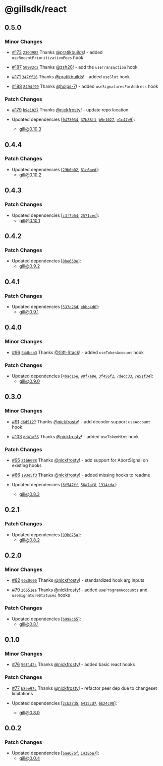 # @gillsdk/react

## 0.5.0

### Minor Changes

- [#173](https://github.com/gillsdk/gill/pull/173)
  [`230d982`](https://github.com/gillsdk/gill/commit/230d982ae177c6912e46b46dabbcb7aae49addb1) Thanks
  [@pratikbuilds](https://github.com/pratikbuilds)! - added `useRecentPrioritizationFees` hook

- [#187](https://github.com/gillsdk/gill/pull/187)
  [`50982c2`](https://github.com/gillsdk/gill/commit/50982c2721ba1e05e9f0981065c6fcc07dee9528) Thanks
  [@zsh28](https://github.com/zsh28)! - add the `useTransaction` hook

- [#171](https://github.com/gillsdk/gill/pull/171)
  [`347ff26`](https://github.com/gillsdk/gill/commit/347ff26b30b6fb8593a14ce996515440e3b0b295) Thanks
  [@pratikbuilds](https://github.com/pratikbuilds)! - added `useSlot` hook

- [#188](https://github.com/gillsdk/gill/pull/188)
  [`8494f99`](https://github.com/gillsdk/gill/commit/8494f99d82630389659359ba9b567124b0c04e3a) Thanks
  [@holps-7](https://github.com/holps-7)! - added `useSignaturesForAddress` hook

### Patch Changes

- [#179](https://github.com/gillsdk/gill/pull/179)
  [`b9e1027`](https://github.com/gillsdk/gill/commit/b9e102793b30b0bf8a5c8e512ecc20f04a1e6ddc) Thanks
  [@nickfrosty](https://github.com/nickfrosty)! - update repo location

- Updated dependencies [[`0473034`](https://github.com/gillsdk/gill/commit/0473034aaac424195b120e939d6501bfd6a24a9d),
  [`37b88f1`](https://github.com/gillsdk/gill/commit/37b88f1a3951db73e46d0969e2c0a2d400ba0579),
  [`b9e1027`](https://github.com/gillsdk/gill/commit/b9e102793b30b0bf8a5c8e512ecc20f04a1e6ddc),
  [`e1c47e9`](https://github.com/gillsdk/gill/commit/e1c47e9a84340bed35d5b33298c600a3b23628ff)]:
  - gill@0.10.3

## 0.4.4

### Patch Changes

- Updated dependencies [[`29b0b02`](https://github.com/gillsdk/gill/commit/29b0b0260b03ad2434a2e838204d248061e0fdfa),
  [`81c6bed`](https://github.com/gillsdk/gill/commit/81c6beddc314a98b75180e5241c7808da16c4f42)]:
  - gill@0.10.2

## 0.4.3

### Patch Changes

- Updated dependencies [[`c3f7b64`](https://github.com/gillsdk/gill/commit/c3f7b64ce7e2c2ed045ede39885e36c054fa1403),
  [`2571cec`](https://github.com/gillsdk/gill/commit/2571ceca9efab70fbe8b7e451a3be35db106dfd6)]:
  - gill@0.10.1

## 0.4.2

### Patch Changes

- Updated dependencies [[`0be650e`](https://github.com/gillsdk/gill/commit/0be650e92c1f8de1011e6fdbde0a66aaf07cc120)]:
  - gill@0.9.2

## 0.4.1

### Patch Changes

- Updated dependencies [[`537c26d`](https://github.com/gillsdk/gill/commit/537c26daa62519f9061891103862e902e1605a25),
  [`ebbc4d6`](https://github.com/gillsdk/gill/commit/ebbc4d6f5b8e616d600fd3542226a201a5d5df40)]:
  - gill@0.9.1

## 0.4.0

### Minor Changes

- [#96](https://github.com/gillsdk/gill/pull/96)
  [`844bcb3`](https://github.com/gillsdk/gill/commit/844bcb3e71937c9f4af8c93b2058d0d03f793a75) Thanks
  [@Gift-Stack](https://github.com/Gift-Stack)! - added `useTokenAccount` hook

### Patch Changes

- Updated dependencies [[`4bac16e`](https://github.com/gillsdk/gill/commit/4bac16ef9d11a11ca59bf2ffa99d23ad77e8bd21),
  [`90f7a8e`](https://github.com/gillsdk/gill/commit/90f7a8eeb9fbce3b4dd815912438075e3c6852ac),
  [`3f456f2`](https://github.com/gillsdk/gill/commit/3f456f297f4a656edc6d47c2bbcaf3350fb0cdf9),
  [`7dedc33`](https://github.com/gillsdk/gill/commit/7dedc33397a0346a8a56344d77a719e7238ef930),
  [`7e51f34`](https://github.com/gillsdk/gill/commit/7e51f34002e5ac5e54bf54f2a86d4c8a0149392d)]:
  - gill@0.9.0

## 0.3.0

### Minor Changes

- [#91](https://github.com/gillsdk/gill/pull/91)
  [`d6d5127`](https://github.com/gillsdk/gill/commit/d6d51274e0bd978433d39ba999ff7f6cdc15bfdb) Thanks
  [@nickfrosty](https://github.com/nickfrosty)! - add decoder support `useAccount` hook

- [#103](https://github.com/gillsdk/gill/pull/103)
  [`dd41a56`](https://github.com/gillsdk/gill/commit/dd41a569212f2438b174256d98bb3270fa07410d) Thanks
  [@nickfrosty](https://github.com/nickfrosty)! - added `useTokenMint` hook

### Patch Changes

- [#95](https://github.com/gillsdk/gill/pull/95)
  [`21b6688`](https://github.com/gillsdk/gill/commit/21b6688db106d6eaf959566308824307d04a271a) Thanks
  [@nickfrosty](https://github.com/nickfrosty)! - add support for AbortSignal on existing hooks

- [#86](https://github.com/gillsdk/gill/pull/86)
  [`193e5f3`](https://github.com/gillsdk/gill/commit/193e5f3df84c584ff2ebbec9d41eb4c84e903d70) Thanks
  [@nickfrosty](https://github.com/nickfrosty)! - added missing hooks to readme

- Updated dependencies [[`6f547ff`](https://github.com/gillsdk/gill/commit/6f547fff0731bd7530b1266f8a5c15eac2e80d32),
  [`56a7af8`](https://github.com/gillsdk/gill/commit/56a7af87878b914275f5189d99ea7c2674f45c0c),
  [`1314cda`](https://github.com/gillsdk/gill/commit/1314cda705d9734d4cdf1a42c985f25ae3737a92)]:
  - gill@0.8.3

## 0.2.1

### Patch Changes

- Updated dependencies [[`93b875a`](https://github.com/gillsdk/gill/commit/93b875a088a4830ef39e8084d3d5e6038c8a96cc)]:
  - gill@0.8.2

## 0.2.0

### Minor Changes

- [#82](https://github.com/gillsdk/gill/pull/82)
  [`05c8605`](https://github.com/gillsdk/gill/commit/05c8605ff00d65ba04b0b6e218d540da2a164232) Thanks
  [@nickfrosty](https://github.com/nickfrosty)! - standardized hook arg inputs

- [#79](https://github.com/gillsdk/gill/pull/79)
  [`26551ea`](https://github.com/gillsdk/gill/commit/26551ea988eb1db8490cd0bb1003e1805c75e327) Thanks
  [@nickfrosty](https://github.com/nickfrosty)! - added `useProgramAccounts` and `useSignatureStatuses` hooks

### Patch Changes

- Updated dependencies [[`b99ac65`](https://github.com/gillsdk/gill/commit/b99ac65a6de6d379e5f0f65b80c1f2a1a492d061)]:
  - gill@0.8.1

## 0.1.0

### Minor Changes

- [#76](https://github.com/gillsdk/gill/pull/76)
  [`56f142c`](https://github.com/gillsdk/gill/commit/56f142c537e30d5f74c337e600c2216be5dd525a) Thanks
  [@nickfrosty](https://github.com/nickfrosty)! - added basic react hooks

### Patch Changes

- [#77](https://github.com/gillsdk/gill/pull/77)
  [`b8ee97c`](https://github.com/gillsdk/gill/commit/b8ee97ccdd38a2d0d0bc2284cf9ecfad3e717ad1) Thanks
  [@nickfrosty](https://github.com/nickfrosty)! - refactor peer dep due to changeset limitations

- Updated dependencies [[`2cb27d5`](https://github.com/gillsdk/gill/commit/2cb27d5b2450002038bf6501015c259eb4c43ee6),
  [`6415cd7`](https://github.com/gillsdk/gill/commit/6415cd774ea333135756863a227613d8d075fa8a),
  [`6b24c98`](https://github.com/gillsdk/gill/commit/6b24c982a7cd00b71be82ef65753d0cce074b868)]:
  - gill@0.8.0

## 0.0.2

### Patch Changes

- Updated dependencies [[`6ae676f`](https://github.com/gillsdk/gill/commit/6ae676f0f06c0ab07af8b2d03fd2e0f3fb051916),
  [`1438ba7`](https://github.com/gillsdk/gill/commit/1438ba7fbf1a572d7c8c7936b70ba85e775d2cf0)]:
  - gill@0.0.4
